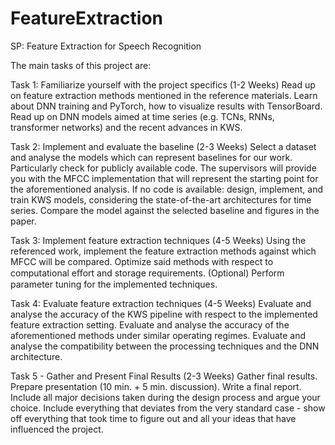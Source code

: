 # FeatureExtraction
SP: Feature Extraction for Speech Recognition

The main tasks of this project are:

Task 1: Familiarize yourself with the project specifics (1-2 Weeks)
Read up on feature extraction methods mentioned in the reference materials. Learn about DNN training and PyTorch, how to visualize results with TensorBoard. Read up on DNN models aimed at time series (e.g. TCNs, RNNs, transformer networks) and the recent advances in KWS.

Task 2: Implement and evaluate the baseline (2-3 Weeks)
Select a dataset and analyse the models which can represent baselines for our work. Particularly check for publicly available code. The supervisors will provide you with the MFCC implementation that will represent the starting point for the aforementioned analysis.
If no code is available: design, implement, and train KWS models, considering the state-of-the-art architectures for time series.
Compare the model against the selected baseline and figures in the paper.

Task 3: Implement feature extraction techniques (4-5 Weeks)
Using the referenced work, implement the feature extraction methods against which MFCC will be compared.
Optimize said methods with respect to computational eﬀort and storage requirements.
(Optional) Perform parameter tuning for the implemented techniques.

Task 4: Evaluate feature extraction techniques (4-5 Weeks)
Evaluate and analyse the accuracy of the KWS pipeline with respect to the implemented feature extraction setting.
Evaluate and analyse the accuracy of the aforementioned methods under similar operating regimes.
Evaluate and analyse the compatibility between the processing techniques and the DNN architecture.

Task 5 - Gather and Present Final Results (2-3 Weeks)
Gather final results.
Prepare presentation (10 min. + 5 min. discussion).
Write a final report. Include all major decisions taken during the design process and argue your choice. Include everything that deviates from the very standard case - show off everything that took time to figure out and all your ideas that have influenced the project.
